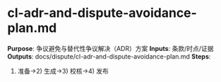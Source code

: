 # cl-adr-and-dispute-avoidance-plan.md

**Purpose**: 争议避免与替代性争议解决（ADR）方案
**Inputs**: 条款/时点/证据
**Outputs**: docs/dispute/cl-adr-and-dispute-avoidance-plan.md
**Steps**:

1. 准备→2) 生成→3) 校核→4) 发布
